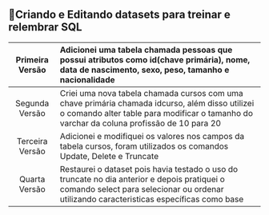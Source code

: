 :book:Criando e Editando datasets para treinar e relembrar SQL
---

|Primeira Versão|Adicionei uma tabela chamada pessoas que possui atributos como id(chave primária), nome, data de nascimento, sexo, peso, tamanho e nacionalidade|
|:---:|:---|
|Segunda Versão|Criei uma nova tabela chamada cursos com uma chave primária chamada idcurso, além disso utilizei o comando alter table para modificar o tamanho do varchar da coluna profissão de 10 para 20|
|Terceira Versão|Adicionei e modifiquei os valores nos campos da tabela cursos, foram utilizados os comandos Update, Delete e Truncate|
|Quarta Versão|Restaurei o dataset pois havia testado o uso do truncate no dia anterior e depois pratiquei o comando select para selecionar ou ordenar utilizando caracteristicas específicas como base|
